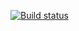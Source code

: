 [![Build status](https://ci.appveyor.com/api/projects/status/13qklmidq7vhytyf?svg=true)](https://ci.appveyor.com/project/astudent1234d/aqaq)
